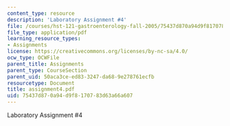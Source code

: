 ```yaml
---
content_type: resource
description: 'Laboratory Assignment #4'
file: /courses/hst-121-gastroenterology-fall-2005/75437d870a94d9f8170783d63a66a607_assignment4.pdf
file_type: application/pdf
learning_resource_types:
- Assignments
license: https://creativecommons.org/licenses/by-nc-sa/4.0/
ocw_type: OCWFile
parent_title: Assignments
parent_type: CourseSection
parent_uid: 50aca3ce-ed83-3247-da68-9e278761ecfb
resourcetype: Document
title: assignment4.pdf
uid: 75437d87-0a94-d9f8-1707-83d63a66a607
---
```

Laboratory Assignment #4